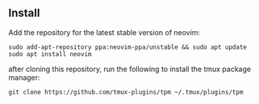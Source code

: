 ## Install 
Add the repository for the latest stable version of neovim:

```
sudo add-apt-repository ppa:neovim-ppa/unstable && sudo apt update
sudo apt install neovim
```

after cloning this repository, run the following to install the tmux package manager:

```
git clone https://github.com/tmux-plugins/tpm ~/.tmux/plugins/tpm
```
